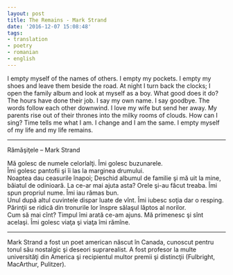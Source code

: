 ```yaml
---
layout: post
title: The Remains - Mark Strand
date: '2016-12-07 15:08:48'
tags:
- translation
- poetry
- romanian
- english
---
```



I empty myself of the names of others. I empty my pockets. 
I empty my shoes and leave them beside the road. 
At night I turn back the clocks; 
I open the family album and look at myself as a boy. 
What good does it do? The hours have done their job. 
I say my own name. I say goodbye. 
The words follow each other downwind. 
I love my wife but send her away. 
My parents rise out of their thrones 
into the milky rooms of clouds. 
How can I sing? Time tells me what I am. 
I change and I am the same. 
I empty myself of my life and my life remains.  

---

Rămăşiţele – Mark Strand
 
Mă golesc de numele celorlalţi. 
Îmi golesc buzunarele.  
Îmi golesc pantofii şi îi las la marginea drumului.  
Noaptea dau ceasurile înapoi;
Deschid albumul de familie şi mă uit la mine, băiatul de odinioară.
La ce-ar mai ajuta asta? Orele şi-au făcut treaba.
Îmi spun propriul nume. Îmi iau rămas bun.  
Unul după altul cuvintele dispar luate de vînt.
Îmi iubesc soţia dar o resping.  
Părinţii se ridică din tronurile lor
înspre sălaşul lăptos al norilor.  
Cum să mai cînt? Timpul îmi arată ce-am ajuns.
Mă primenesc şi sînt acelaşi.
Îmi golesc viaţa şi viaţa îmi rămîne.

---

Mark Strand a fost un poet american născut în Canada, cunoscut pentru tonul său nostalgic şi deseori suprarealist. A fost profesor la multe universităţi din America şi recipientul multor premii şi distincţii (Fulbright, MacArthur, Pulitzer).
